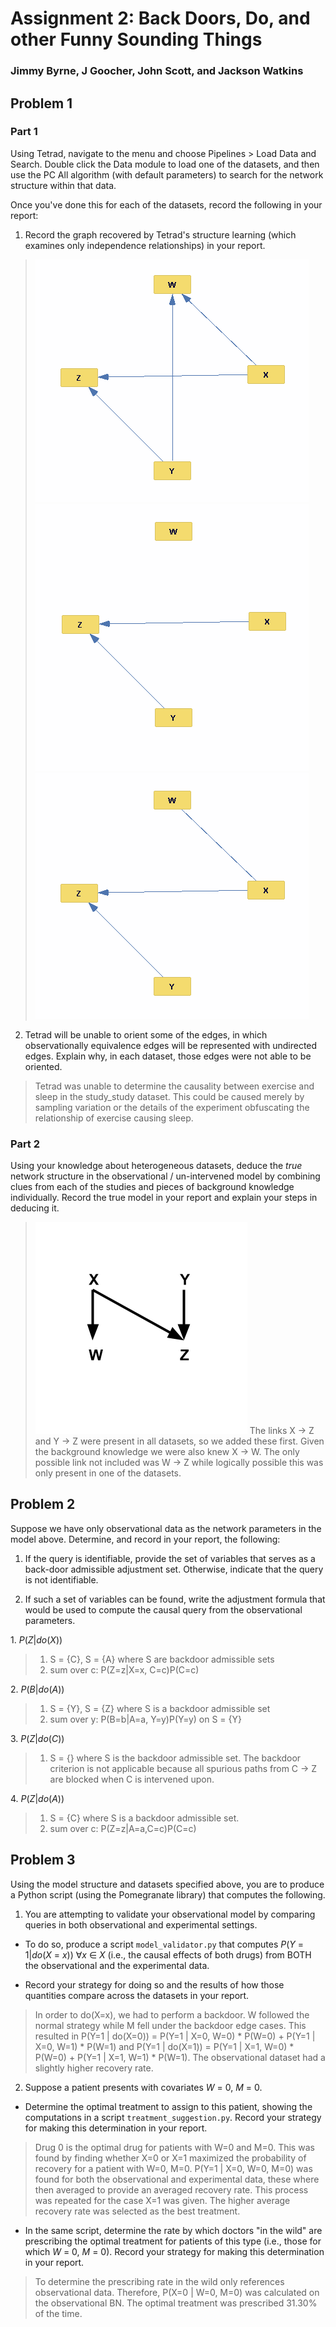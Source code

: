 #  Assignment 2: Back Doors, Do, and other Funny Sounding Things
###  Jimmy Byrne, J Goocher, John Scott, and Jackson Watkins


##  Problem 1

###  Part 1
Using Tetrad, navigate to the menu and choose Pipelines > Load Data and Search. Double click the Data module to load one of the datasets, and then use the PC All algorithm (with default parameters) to search for the network structure within that data.

Once you've done this for each of the datasets, record the following in your report:

1.  Record the graph recovered by Tetrad's structure learning (which examines only independence relationships) in your report.
>  ![survey.png](survey.png)
![sleep_study.png](sleep_study.png)
![study_study.png](study_study.png)

2.  Tetrad will be unable to orient some of the edges, in which observationally equivalence edges will be represented with undirected edges. Explain why, in each dataset, those edges were not able to be oriented.
>  Tetrad was unable to determine the causality between exercise and sleep in the study_study dataset. This could be caused merely by sampling variation or the details of the experiment obfuscating the relationship of exercise causing sleep.

###  Part 2
Using your knowledge about heterogeneous datasets, deduce the *true* network structure in the observational / un-intervened model by combining clues from each of the studies and pieces of background knowledge individually. Record the true model in your report and explain your steps in deducing it.
>  ![true_network_structure.png](true_network_structure.png)
The links X -> Z and Y -> Z were present in all datasets, so we added these first. Given the background knowledge we were also knew X -> W. The only possible link not included was W -> Z while logically possible this was only present in one of the datasets.

##  Problem 2

Suppose we have only observational data as the network parameters in the model above. Determine, and record in your report, the following:

1.  If the query is identifiable, provide the set of variables that serves as a back-door admissible adjustment set. Otherwise, indicate that the query is not identifiable.

2.  If such a set of variables can be found, write the adjustment formula that would be used to compute the causal query from the observational parameters.

1\.  *P*(*Z*|*do*(*X*))
>  1.  S = {C}, S = {A} where S are backdoor admissible sets
>  2.  sum over c: P(Z=z|X=x, C=c)P(C=c)

2\.  *P*(*B*|*do*(*A*))
>  1.  S = {Y}, S = {Z} where S is a backdoor admissible set
>  2.  sum over y: P(B=b|A=a, Y=y)P(Y=y) on S = {Y}

3\.  *P*(*Z*|*do*(*C*))
>  1.  S = {} where S is the backdoor admissible set. The backdoor criterion is not applicable because all spurious paths from C -> Z are blocked when C is intervened upon.

4\.  *P*(*Z*|*do*(*A*))
>  1.  S = {C} where S is a backdoor admissible set.
>  2.  sum over c: P(Z=z|A=a,C=c)P(C=c)


##  Problem 3

Using the model structure and datasets specified above, you are to produce a Python script (using the Pomegranate library) that computes the following.

1.  You are attempting to validate your observational model by comparing queries in both observational and experimental settings.

*  To do so, produce a script `model_validator.py` that computes *P*(*Y* = 1|*do*(*X* = *x*)) ∀*x* ∈ *X* (i.e., the causal effects of both drugs) from BOTH the observational and the experimental data.

*  Record your strategy for doing so and the results of how those quantities compare across the datasets in your report.
>  In order to do(X=x), we had to perform a backdoor. W followed the normal strategy while M fell under the backdoor edge cases. This resulted in P(Y=1 | do(X=0)) = P(Y=1 | X=0, W=0) * P(W=0) + P(Y=1 | X=0, W=1) * P(W=1) and P(Y=1 | do(X=1)) = P(Y=1 | X=1, W=0) * P(W=0) + P(Y=1 | X=1, W=1) * P(W=1). The observational dataset had a slightly higher recovery rate.

2.  Suppose a patient presents with covariates *W* = 0, *M* = 0.

*  Determine the optimal treatment to assign to this patient, showing the computations in a script `treatment_suggestion.py`. Record your strategy for making this determination in your report.
>  Drug 0 is the optimal drug for patients with W=0 and M=0. This was found by finding whether X=0 or X=1 maximized the probability of recovery for a patient with W=0, M=0. P(Y=1 | X=0, W=0, M=0) was found for both the observational and experimental data, these where then averaged to provide an averaged recovery rate. This process was repeated for the case X=1 was given. The higher average recovery rate was selected as the best treatment.

*  In the same script, determine the rate by which doctors "in the wild" are prescribing the optimal treatment for patients of this type (i.e., those for which *W* = 0, *M* = 0). Record your strategy for making this determination in your report.
>  To determine the prescribing rate in the wild only references observational data. Therefore, P(X=0 | W=0, M=0) was calculated on the observational BN. The optimal treatment was prescribed 31.30% of the time.
